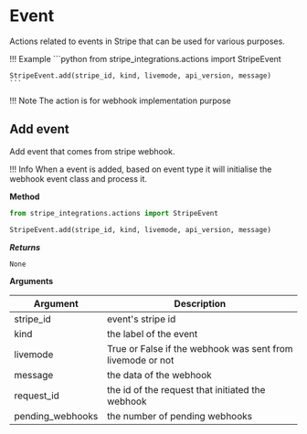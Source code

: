 # Event

Actions related to events in Stripe that can be used for various purposes.

!!! Example
    ```python
    from stripe_integrations.actions import StripeEvent

    StripeEvent.add(stripe_id, kind, livemode, api_version, message)
    ```

!!! Note
    The action is for webhook implementation purpose

## Add event

Add event that comes from stripe webhook.

!!! Info
    When a event is added, based on event type it will initialise the webhook event class and process it.

**Method**

```python
from stripe_integrations.actions import StripeEvent

StripeEvent.add(stripe_id, kind, livemode, api_version, message)
```

***Returns***

`None`

**Arguments**

| Argument         | Description                                                |
| ---------------- | ---------------------------------------------------------- |
| stripe_id        | event's stripe id                                          |
| kind             | the label of the event                                     |
| livemode         | True or False if the webhook was sent from livemode or not |
| message          | the data of the webhook                                    |
| request_id       | the id of the request that initiated the webhook           |
| pending_webhooks | the number of pending webhooks                             |
